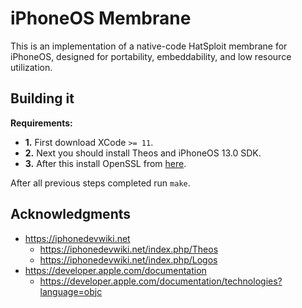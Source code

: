 # iPhoneOS Membrane

This is an implementation of a native-code HatSploit membrane for iPhoneOS, designed for portability, embeddability, and low resource utilization.

## Building it

**Requirements:**

* **1.** First download XCode `>= 11`.
* **2.** Next you should install Theos and iPhoneOS 13.0 SDK.
* **3.** After this install OpenSSL from [here](https://github.com/enty8080/iphoneos-openssl).

After all previous steps completed run `make`.

## Acknowledgments

* https://iphonedevwiki.net
    * https://iphonedevwiki.net/index.php/Theos
    * https://iphonedevwiki.net/index.php/Logos
* https://developer.apple.com/documentation
    * https://developer.apple.com/documentation/technologies?language=objc
